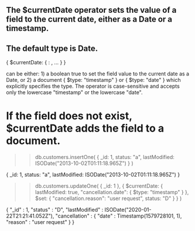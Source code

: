 ## The $currentDate operator sets the value of a field to the current date, either as a Date or a timestamp.

## The default type is Date.

{ $currentDate: { <field1>: <typeSpecification1>, ... } }

<typeSpecification> can be either:
    1) a boolean true to set the field value to the current date as a Date, or
    2) a document { $type: "timestamp" } or { $type: "date" } which explicitly specifies the type. The operator is case-sensitive and accepts only the lowercase "timestamp" or the lowercase "date".

# If the field does not exist, $currentDate adds the field to a document.

>> db.customers.insertOne(
      { _id: 1, status: "a", lastModified: ISODate("2013-10-02T01:11:18.965Z") }
   )

{ 
  _id: 1, 
  status: "a", 
  lastModified: ISODate("2013-10-02T01:11:18.965Z") 
}

>> db.customers.updateOne(
    { _id: 1 },
    {
      $currentDate: {
        lastModified: true,
        "cancellation.date": { $type: "timestamp" }
      },
      $set: {
       "cancellation.reason": "user request",
        status: "D"
    }
   }
   )

{
   "_id" : 1,
   "status" : "D",
   "lastModified" : ISODate("2020-01-22T21:21:41.052Z"),
   "cancellation" : {
      "date" : Timestamp(1579728101, 1),
      "reason" : "user request"
   }
}